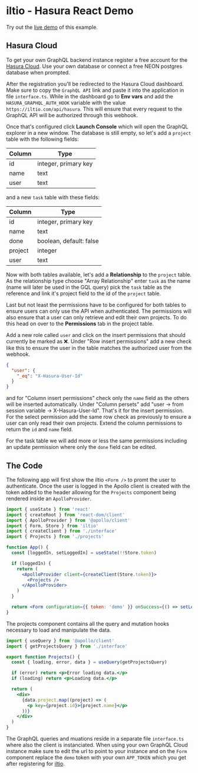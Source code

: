 # iltio - Hasura React Demo

Try out the [live demo](https://iltio-hasura-demo.vercel.app) of this example.

## Hasura Cloud

To get your own GraphQL backend instance register a free account for the [Hasura Cloud](https://cloud.hasura.io/signup). Use your own database or connect a free NEON postgres database when prompted.

After the registration you'll be redirected to the Hasura Cloud dashboard. Make sure to copy the `GraphQL API` link and paste it into the application in file `interface.ts`. While in the dashboard go to **Env vars** and add the `HASURA_GRAPHQL_AUTH_HOOK` variable with the value `https://iltio.com/api/hasura`. This will ensure that every request to the GraphQL API will be authorized through this webhook.

Once that's configured click **Launch Console** which will open the GraphQL explorer in a new window. The database is still empty, so let's add a `project` table with the following fields:

| Column | Type                 |
| ------ | -------------------- |
| id     | integer, primary key |
| name   | text                 |
| user   | text                 |

and a new `task` table with these fields:

| Column  | Type                    |
| ------- | ----------------------- |
| id      | integer, primary key    |
| name    | text                    |
| done    | boolean, default: false |
| project | integer                 |
| user    | text                    |

Now with both tables available, let's add a **Relationship** to the `project` table. As the relationship type choose "Array Relationship" enter `task` as the name (name will later be used in the GQL query) pick the `task` table as the reference and link it's project field to the id of the `project` table.

Last but not least the permissions have to be configured for both tables to ensure users can only use the API when authenticated. The permissions will also ensure that a user can only retrieve and edit their own projects. To do this head on over to the **Permissions** tab in the project table.

Add a new role called `user` and click on the insert permissions that should currently be marked as ❌. Under "Row insert permissions" add a new check like this to ensure the user in the table matches the authorized user from the webhook.

```json
{
  "user": {
    "_eq": "X-Hasura-User-Id"
  }
}
```

and for "Column insert permissions" check only the `name` field as the others will be inserted automatically. Under "Column persets" add "user -> from session variable -> X-Hasura-User-Id". That's it for the insert permission. For the select permission add the same row check as previously to ensure a user can only read their own projects. Extend the column permissions to return the `id` and `name` field.

For the task table we will add more or less the same permissions including an update permission where only the `done` field can be edited.

## The Code

The following app will first show the iltio `<Form />` to promt the user to authenticate. Once the user is logged in the Apollo client is created with the token added to the header allowing for the `Projects` component being rendered inside an `ApolloProvider`.

```jsx
import { useState } from 'react'
import { createRoot } from 'react-dom/client'
import { ApolloProvider } from '@apollo/client'
import { Form, Store } from 'iltio'
import { createClient } from './interface'
import { Projects } from './projects'

function App() {
  const [loggedIn, setLoggedIn] = useState(!!Store.token)

  if (loggedIn) {
    return (
      <ApolloProvider client={createClient(Store.token)}>
        <Projects />
      </ApolloProvider>
    )
  }

  return <Form configuration={{ token: 'demo' }} onSuccess={() => setLoggedIn(true)} />
}
```

The projects component contains all the query and mutation hooks necessary to load and manipulate the data.

```jsx
import { useQuery } from '@apollo/client'
import { getProjectsQuery } from './interface'

export function Projects() {
  const { loading, error, data } = useQuery(getProjectsQuery)

  if (error) return <p>Error loading data.</p>
  if (loading) return <p>Loading data.</p>

  return (
    <div>
      {data.project.map((project) => (
        <p key={project.id}>{project.name}</p>
      ))}
    </div>
  )
}
```

The GraphQL queries and muations reside in a separate file `interface.ts` where also the client is instanciated. When using your own GraphQL Cloud instance make sure to edit the url to point to your instance and on the `Form` component replace the `demo` token with your own `APP_TOKEN` which you get after registering for [iltio](https://iltio.com/authenticate).
